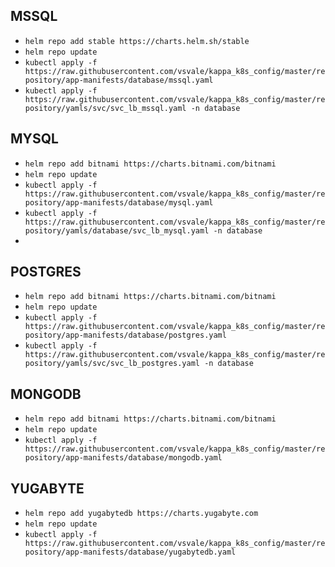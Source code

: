 ## MSSQL

- `helm repo add stable https://charts.helm.sh/stable`
- `helm repo update`
- `kubectl apply -f https://raw.githubusercontent.com/vsvale/kappa_k8s_config/master/repository/app-manifests/database/mssql.yaml`
- `kubectl apply -f https://raw.githubusercontent.com/vsvale/kappa_k8s_config/master/repository/yamls/svc/svc_lb_mssql.yaml -n database`

## MYSQL

- `helm repo add bitnami https://charts.bitnami.com/bitnami`
- `helm repo update`
- `kubectl apply -f https://raw.githubusercontent.com/vsvale/kappa_k8s_config/master/repository/app-manifests/database/mysql.yaml`
- `kubectl apply -f https://raw.githubusercontent.com/vsvale/kappa_k8s_config/master/repository/yamls/database/svc_lb_mysql.yaml -n database`
- 

## POSTGRES

- `helm repo add bitnami https://charts.bitnami.com/bitnami`
- `helm repo update`
- `kubectl apply -f https://raw.githubusercontent.com/vsvale/kappa_k8s_config/master/repository/app-manifests/database/postgres.yaml`
- `kubectl apply -f https://raw.githubusercontent.com/vsvale/kappa_k8s_config/master/repository/yamls/svc/svc_lb_postgres.yaml -n database`


## MONGODB

- `helm repo add bitnami https://charts.bitnami.com/bitnami`
- `helm repo update`
- `kubectl apply -f https://raw.githubusercontent.com/vsvale/kappa_k8s_config/master/repository/app-manifests/database/mongodb.yaml`

## YUGABYTE

- `helm repo add yugabytedb https://charts.yugabyte.com`
- `helm repo update`
- `kubectl apply -f https://raw.githubusercontent.com/vsvale/kappa_k8s_config/master/repository/app-manifests/database/yugabytedb.yaml`
